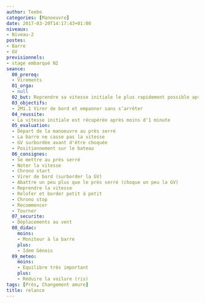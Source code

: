 ```yaml
---
author: Teebo
categories: [Manoeuvre]
date: 2017-03-20T14:17:43+01:00
niveaux:
- Niveau-2
postes:
- Barre
- GV
previsionnels:
- stage embarqué N2
seance:
  00_prereq:
  - Virements
  01_orga:
  - null
  02_but: Reprendre sa vitesse initiale le plus rapidement possible après un virement
  03_objectifs:
  - 2M1.1 Virer de bord et empanner sans s’arrêter
  04_reussite:
  - La vitesse initiale est récupérée après moins d'1 minute
  05_evaluation:
  - Départ de la manoeuvre au près serré
  - La barre ne casse pas la vitesse
  - GV surbordée avant d'être choquée
  - Positionnement sur le bateau
  06_consignes:
  - Se mettre au près serré
  - Noter la vitesse
  - Chrono start
  - Virer de bord (surborder la GV)
  - Abattre un peu plus que le près serré (choque un peu la GV)
  - Reprendre la vitesse
  - Relofer et border petit à petit
  - Chrono stop
  - Recommencer
  - Tourner
  07_securite:
  - Déplacements au vent
  08_didac:
    moins:
    - Moniteur à la barre
    plus:
    - Idem Génois
  09_meteo:
    moins:
    - Equilibre très important
    plus:
    - Réduire la voilure (ris)
tags: [Près, Changement amure]
title: relance
---
```

